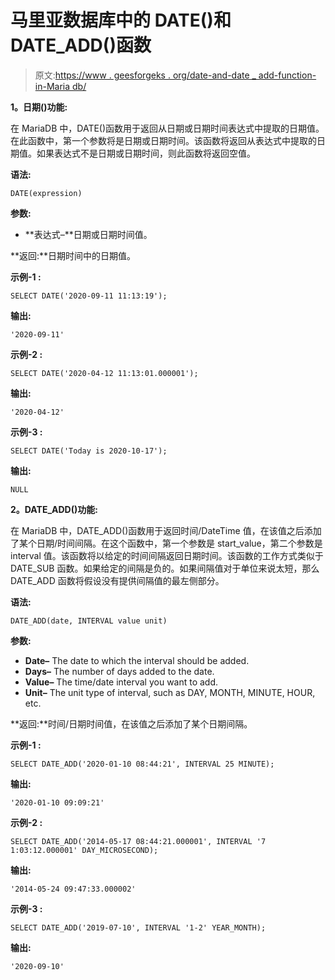 # 马里亚数据库中的 DATE()和 DATE_ADD()函数

> 原文:[https://www . geesforgeks . org/date-and-date _ add-function-in-Maria db/](https://www.geeksforgeeks.org/date-and-date_add-function-in-mariadb/)

**1。日期()功能:**

在 MariaDB 中，DATE()函数用于返回从日期或日期时间表达式中提取的日期值。在此函数中，第一个参数将是日期或日期时间。该函数将返回从表达式中提取的日期值。如果表达式不是日期或日期时间，则此函数将返回空值。

**语法:**

```
DATE(expression)
```

**参数:**

*   **表达式–**日期或日期时间值。

**返回:**日期时间中的日期值。

**示例-1 :**

```
SELECT DATE('2020-09-11 11:13:19');
```

**输出:**

```
'2020-09-11'
```

**示例-2 :**

```
SELECT DATE('2020-04-12 11:13:01.000001');
```

**输出:**

```
'2020-04-12'
```

**示例-3 :**

```
SELECT DATE('Today is 2020-10-17');
```

**输出:**

```
NULL
```

**2。DATE_ADD()功能:**

在 MariaDB 中，DATE_ADD()函数用于返回时间/DateTime 值，在该值之后添加了某个日期/时间间隔。在这个函数中，第一个参数是 start_value，第二个参数是 interval 值。该函数将以给定的时间间隔返回日期时间。该函数的工作方式类似于 DATE_SUB 函数。如果给定的间隔是负的。如果间隔值对于单位来说太短，那么 DATE_ADD 函数将假设没有提供间隔值的最左侧部分。

**语法:**

```
DATE_ADD(date, INTERVAL value unit)
```

**参数:**

*   **Date–** The date to which the interval should be added.
*   **Days–** The number of days added to the date.
*   **Value–** The time/date interval you want to add.
*   **Unit–** The unit type of interval, such as DAY, MONTH, MINUTE, HOUR, etc.

**返回:**时间/日期时间值，在该值之后添加了某个日期间隔。

**示例-1 :**

```
SELECT DATE_ADD('2020-01-10 08:44:21', INTERVAL 25 MINUTE);
```

**输出:**

```
'2020-01-10 09:09:21'
```

**示例-2 :**

```
SELECT DATE_ADD('2014-05-17 08:44:21.000001', INTERVAL '7 1:03:12.000001' DAY_MICROSECOND);
```

**输出:**

```
'2014-05-24 09:47:33.000002'
```

**示例-3 :**

```
SELECT DATE_ADD('2019-07-10', INTERVAL '1-2' YEAR_MONTH);
```

**输出:**

```
'2020-09-10'
```
